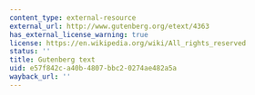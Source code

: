 ```yaml
---
content_type: external-resource
external_url: http://www.gutenberg.org/etext/4363
has_external_license_warning: true
license: https://en.wikipedia.org/wiki/All_rights_reserved
status: ''
title: Gutenberg text
uid: e57f842c-a40b-4807-bbc2-0274ae482a5a
wayback_url: ''
---
```


